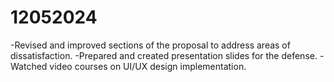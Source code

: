 # 12052024

-Revised and improved sections of the proposal to address areas of dissatisfaction.
-Prepared and created presentation slides for the defense.
-Watched video courses on UI/UX design implementation.

